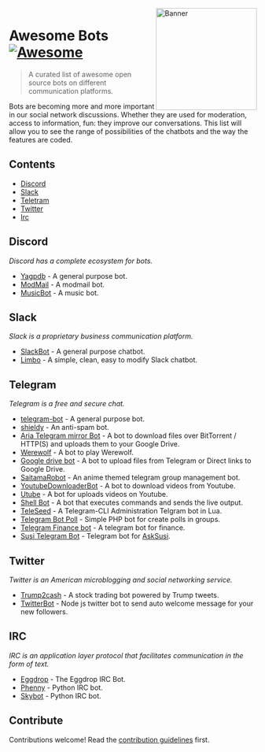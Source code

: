 <img align="right" height="207x" width="205px" alt="Banner" src="https://static.thenounproject.com/png/417110-200.png">

# Awesome Bots [![Awesome](https://awesome.re/badge.svg)](https://awesome.re)
> A curated list of awesome open source bots on different communication platforms.

Bots are becoming more and more important in our social network discussions. Whether they are used for moderation, access to information, fun: they improve our conversations. This list will allow you to see the range of possibilities of the chatbots and the way the features are coded.

## Contents

- [Discord](#discord)
- [Slack](#slack)
- [Teletram](#telegram)
- [Twitter](#twitter)
- [Irc](#irc)

## Discord
*Discord has a complete ecosystem for bots.*

* [Yagpdb](https://github.com/jonas747/yagpdb) - A general purpose bot.
* [ModMail](https://github.com/kyb3r/modmail) - A modmail bot.
* [MusicBot](https://github.com/Just-Some-Bots/MusicBot) - A music bot.

## Slack
*Slack is a proprietary business communication platform.*

* [SlackBot](https://github.com/scrapinghub/slackbot) - A general purpose chatbot.
* [Limbo](https://github.com/llimllib/limbo) - A simple, clean, easy to modify Slack chatbot.

## Telegram
*Telegram is a free and secure chat.*

* [telegram-bot](https://github.com/yagop/telegram-bot) - A general purpose bot.
* [shieldy](https://github.com/backmeupplz/shieldy) - An anti-spam bot.
* [Aria Telegram mirror Bot](https://github.com/out386/aria-telegram-mirror-bot) - A bot to download files over BitTorrent / HTTP(S) and uploads them to your Google Drive.
* [Werewolf](https://github.com/GreyWolfDev/Werewolf) - A bot to play Werewolf.
* [Google drive bot](https://github.com/viperadnan-git/google-drive-telegram-bot) - A bot to upload files from Telegram or Direct links to Google Drive.
* [SaitamaRobot](https://github.com/AnimeKaizoku/SaitamaRobot) - An anime themed telegram group management bot.
* [YoutubeDownloaderBot](https://github.com/aryanvikash/Youtube-Downloader-Bot) - A bot to download videos from Youtube.
* [Utube](https://github.com/odysseusmax/utube) - A bot for uploads videos on Youtube.
* [Shell Bot](https://github.com/botgram/shell-bot) - A bot that executes commands and sends the live output.
* [TeleSeed](https://github.com/Bambooir/TeleSeed) - A Telegram-CLI Administration Telgram bot in Lua.
* [Telegram Bot Poll](https://github.com/kolar/telegram-poll-bot) - Simple PHP bot for create polls in groups.
* [Telegram Finance bot](https://github.com/alexey-goloburdin/telegram-finance-bot) - A telegram bot for finance.
* [Susi Telegram Bot](https://github.com/fossasia/susi_telegrambot) - Telegram bot for [AskSusi](https://github.com/fossasia/susi_server).

## Twitter
*Twitter is an American microblogging and social networking service.*

* [Trump2cash](https://github.com/maxbbraun/trump2cash) - A stock trading bot powered by Trump tweets.
* [TwitterBot](https://github.com/yjose/twitter-bot) - Node js twitter bot to send auto welcome message for your new followers.

## IRC
*IRC is an application layer protocol that facilitates communication in the form of text.*

* [Eggdrop](https://github.com/eggheads/eggdrop) - The Eggdrop IRC Bot.
* [Phenny](https://github.com/sbp/phenny) - Python IRC bot.
* [Skybot](https://github.com/rmmh/skybot) - Python IRC bot.

## Contribute

Contributions welcome! Read the [contribution guidelines](contributing.md) first.
